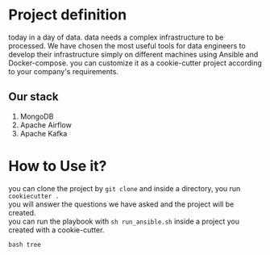 # Project definition
today in a day of data. data needs a complex infrastructure to be processed. We have chosen the most useful tools for data engineers to develop their infrastructure simply on different machines using Ansible and Docker-compose.
you can customize it as a cookie-cutter project according to your company's requirements.

## Our stack
1. MongoDB
2. Apache Airflow
3. Apache Kafka
   
# How to Use it?
you can clone the project by `git clone` and inside a directory, you run `cookiecutter .`<br />
you will answer the questions we have asked and the project will be created.<br />
you can run the playbook with `sh run_ansible.sh` inside a project you created with a cookie-cutter.

```bash tree ```

